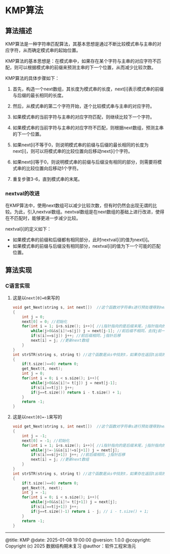 # KMP算法

## 算法描述

KMP算法是一种字符串匹配算法，其基本思想是通过不断比较模式串与主串的对应字符，从而确定模式串的起始位置。

KMP算法的基本思想是：在模式串中，如果存在某个字符与主串的对应字符不匹配，则可以根据模式串的前缀来预测主串的下一个位置，从而减少比较次数。

KMP算法的具体步骤如下：

1. 首先，构造一个next数组，其长度为模式串的长度，next[i]表示模式串的前缀与后缀的最长相同的长度。

2. 然后，从模式串的第二个字符开始，逐个比较模式串与主串的对应字符。

3. 如果模式串的当前字符与主串的对应字符匹配，则继续比较下一个字符。

4. 如果模式串的当前字符与主串的对应字符不匹配，则根据next数组，预测主串的下一个位置。

5. 如果next[i]不等于0，则说明模式串的前缀与后缀的最长相同的长度为next[i]，则可以将模式串的比较位置向后移动next[i]个字符。

6. 如果next[i]等于0，则说明模式串的前缀与后缀没有相同的部分，则需要将模式串的比较位置向后移动1个字符。

7. 重复步骤3-6，直到模式串的末尾。

### nextval的改进

在KMP算法中，使用next数组可以减少比较次数，但有时仍然会出现无谓的比较。为此，引入nextval数组。nextval数组是在next数组的基础上进行改进，使得在不匹配时，能够更进一步减少比较。

nextval[i]的定义如下：

- 如果模式串的前缀和后缀都有相同部分，此时nextval[i]的值为next[i]。
- 如果模式串的前缀与后缀没有相同部分，nextval[i]的值为下一个可能的匹配位置。

## 算法实现

### C语言实现

1. 这是以` next[0]=0 `来写的

    ```c
    void get_Next(string s, int next[])  //这个函数对字符串s进行预处理得到next数组
    {
        int j = 0;
        next[0] = 0; //初始化
        for(int i = 1; i<s.size(); i++){ //i指针指向的是后缀末尾，j指针指向的是前缀末尾
            while(j>0&&s[i]!=s[j]) j = next[j-1]; //前后缀不相同，去找j前一位的最长相等前后缀
            if(s[i]==s[j]) j++; //前后缀相同，j指针后移
            next[i] = j; //更新next数组
        }
    }
    int strSTR(string s, string t) //这个函数是从s中找到t，如果存在返回t出现的位置，如果不存在返回-1
    {
        if(t.size()==0) return 0;
        get_Next(t, next);
        int j = 0;
        for(int i = 0; i < s.size(); i++){
            while(j>0&&s[i]!= t[j]) j = next[j-1]; 
            if(s[i]==t[j]) j++;
            if(j==t.size()) return i - t.size() + 1;
        }
        return -1;
    }
    ```

2. 这是以` next[0]=-1 `来写的

    ``` c
    void get_Next(string s, int next[])  //这个函数对字符串s进行预处理得到next数组
    {
        int j = -1;
        next[0] = -1; //初始化
        for(int i = 1; i<s.size(); i++){ //i指针指向的是后缀末尾，j指针指向的是前缀末尾
            while(j!=-1&&s[i]!=s[j+1]) j = next[j];
            if(s[i]==s[j+1]) j++; //前后缀相同，j指针后移
            next[i] = j; //更新next数组
        }
    }
    int strSTR(string s, string t) //这个函数是从s中找到t，如果存在返回t出现的位置，如果不存在返回-1
    {
        if(t.size()==0) return 0;
        get_Next(t, next);
        int j = -1;
        for(int i = 0; i < s.size(); i++){
            while(j>0&&s[i]!= t[j+1]) j = next[j]; 
            if(s[i]==t[j+1]) j++;
            if(j==t.size()-1) return i - j; // i - t.size() + 1;
        }
        return -1;
    }
    ```
---
@title: KMP
@date: 2025-01-08 19:00:00
@version: 1.0.0
@copyright: Copyright (c) 2025 数据结构期末复习
@author：软件工程宋浩元